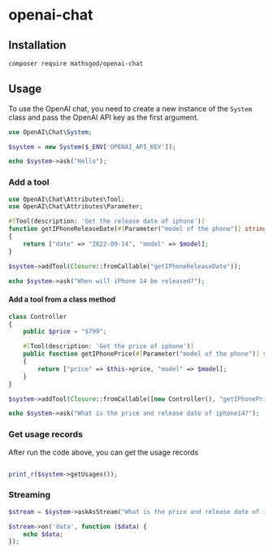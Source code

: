 # openai-chat

## Installation

```bash
composer require mathsgod/openai-chat
```


## Usage

To use the OpenAI chat, you need to create a new instance of the `System` class and pass the OpenAI API key as the first argument.

```php
use OpenAI\Chat\System;

$system = new System($_ENV['OPENAI_API_KEY']);

echo $system->ask("Hello");

```

### Add a tool

```php
use OpenAI\Chat\Attributes\Tool;
use OpenAI\Chat\Attributes\Parameter;

#[Tool(description: 'Get the release date of iphone')]
function getIPhoneReleaseDate(#[Parameter("model of the phone")] string $model)
{
    return ["date" => "2022-09-14", "model" => $model];
}

$system->addTool(Closure::fromCallable("getIPhoneReleaseDate"));

echo $system->ask("When will iPhone 14 be released?");
```


#### Add a tool from a class method

```php
class Controller
{
    public $price = "$799";

    #[Tool(description: 'Get the price of iphone')]
    public function getIPhonePrice(#[Parameter("model of the phone")] string $model)
    {
        return ["price" => $this->price, "model" => $model];
    }
}

$system->addTool(Closure::fromCallable([new Controller(), "getIPhonePrice"]));

echo $system->ask("What is the price and release date of iphone14?");

```

### Get usage records
After run the code above, you can get the usage records
```php

print_r($system->getUsages());

```

### Streaming

```php
$stream = $system->askAsStream("What is the price and release date of iphone14?");

$stream->on('data', function ($data) {
    echo $data;
});

```

